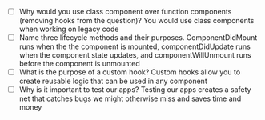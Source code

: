- [ ] Why would you use class component over function components (removing hooks from the question)?
You would use class components when working on legacy code
- [ ] Name three lifecycle methods and their purposes.
ComponentDidMount runs when the the component is mounted, componentDidUpdate runs when the component state updates, and componentWillUnmount runs before the component is unmounted
- [ ] What is the purpose of a custom hook?
Custom hooks allow you to create reusable logic that can be used in any component
- [ ] Why is it important to test our apps?
Testing our apps creates a safety net that catches bugs we might otherwise miss and saves time and money